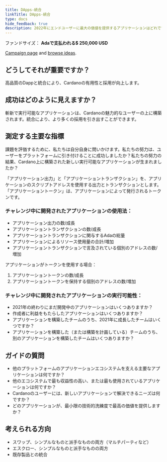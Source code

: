 ```yaml
---
title: DApps-統合
linkTitle: DApps-統合
type: docs
hide_feedback: true
description: 2022年にエンドユーザーに最大の価値を提供するアプリケーションはどれですか？
---
```


ファンドサイズ： **Adaで支払われる$ 250,000 USD**

[Campaign page](https://github.com/Catalyst-Challenges/F7-DApps-and-Integrations) and [browse ideas](https://quality-assurance-dao.gitbook.io/catalyst-fund-7-challenges/fund-7/dapps-and-integrations).

## どうしてそれが重要ですか？

高品質のDappと統合により、Cardanoの有用性と採用が向上します。

## 成功はどのように見えますか？

斬新で実行可能なアプリケーションは、Cardanoの魅力的なユーザーの上に構築されます。統合により、より多くの採用を引き出すことができます。

## 測定する主要な指標

課題を評価するために、私たちは自分自身に問いかけます。私たちの努力は、ユーザーをプラットフォームに引き付けることに成功しましたか？私たちの努力の結果、Cardano上に構築された新しい実行可能なアプリケーションが生まれましたか？

「アプリケーション出力」と「アプリケーショントランザクション」を、アプリケーションのスクリプトアドレスを使用する出力とトランザクションとします。 「アプリケーショントークン」は、アプリケーションによって発行されるトークンです。

### チャレンジ中に開発されたアプリケーションの使用法：

- アプリケーション出力の数/成長
- アプリケーショントランザクションの数/成長
- アプリケーショントランザクションに関与するAdaの総量
- アプリケーションによるリソース使用量の合計/増加
- アプリケーショントランザクションで言及されている個別のアドレスの数/増加

アプリケーションがトークンを使用する場合：

1. アプリケーショントークンの数/成長
2. アプリケーショントークンを保持する個別のアドレスの数/増加

### チャレンジ中に開発されたアプリケーションの実行可能性：

- 2021年の終わりにまだ開発中のアプリケーションはいくつありますか？
- 作成者に利益をもたらしたアプリケーションはいくつありますか？
- アプリケーションを構築したチームのうち、2021年に成長したチームはいくつですか？
- アプリケーションを構築した（または構築を計画している）チームのうち、別のアプリケーションを構築したチームはいくつありますか？

## ガイドの質問

- 他のプラットフォームのアプリケーションエコシステムを支える主要なアプリケーションは何ですか？
- 他のエコシステムで最も収益性の高い、または最も使用されているアプリケーションは何ですか？
- Cardanoのユーザーには、新しいアプリケーションで解決できるニーズは何ですか？
- どのアプリケーションが、最小限の技術的洗練度で最高の価値を提供しますか？

## 考えられる方向

- スワップ、シンプルなものと派手なものの両方（マルチパーティなど）
- エスクロー、シンプルなものと派手なものの両方
- 既存製品との統合
